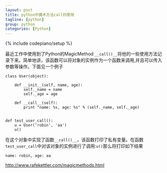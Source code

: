```yaml
---
layout: post
title: python中魔术方法call的使用
tagline: [python] 
group: python
categories: [Python]
---
```

{% include codepiano/setup %}

最近工作中使用到了Python的MagicMethod `__call()__`将他的一些使用方法记录下来。简单地讲，该函数可以将对象的实例作为一个函数来调用,并且可以传入参数等操作。下面见一个例子

    class User(object):
        
        def __init__(self, name, age):
            self._name = name
            self._age = age
            
        def __call__(self):
            print "name: %s, age: %s" % (self._name, self._age)
    
    
    def test_user_call():
        u = User('robin', 'aa')
        u()

在这个对象中实现了函数`__call()__`，该函数打印了私有变量。在函数`test_user_call`中对该对象的实例进行了调用:`u()`那么将打印如下结果

    name: robin, age: aa



http://www.rafekettler.com/magicmethods.html


